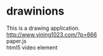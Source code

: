 # drawinions
This is a drawing application. </br>
http://www.yining1023.com/?p=666</br>
paper.js</br>
html5 video element</br>
